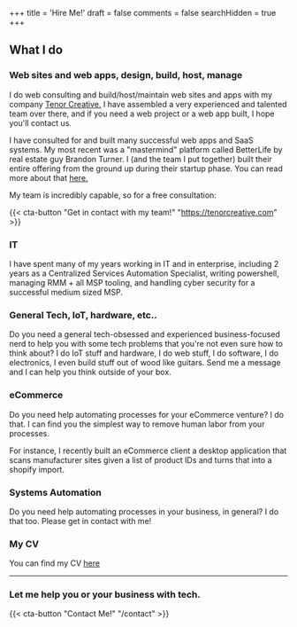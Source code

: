 +++
title = 'Hire Me!'
draft = false
comments = false
searchHidden = true
+++

## What I do

### Web sites and web apps, design, build, host, manage

I do web consulting and build/host/maintain web sites and apps with my company [Tenor Creative.](https://tenorcreative.com) I have assembled a very
experienced and talented team over there, and if you need a web project or a web app built, I hope you'll contact us.

I have consulted for and built many successful web apps and SaaS systems. My most recent was a "mastermind" platform called BetterLife
by real estate guy Brandon Turner. I (and the team I put together) built their entire offering from the ground up during their startup phase. You can read more about that [here.](/cv)

My team is incredibly capable, so for a free consultation:

{{< cta-button "Get in contact with my team!" "https://tenorcreative.com" >}}

### IT

I have spent many of my years working in IT and in enterprise, including 2 years as a Centralized Services Automation Specialist, writing powershell, managing RMM + all MSP tooling, and handling cyber security for a successful medium sized MSP.

### General Tech, IoT, hardware, etc..

Do you need a general tech-obsessed and experienced business-focused nerd to help you with some tech problems that you're not even sure how to think about? I do IoT stuff and hardware, I do web stuff, I do software, I do electronics, I even build stuff out of wood like guitars. Send me a message and I can help you think outside of your box.

### eCommerce

Do you need help automating processes for your eCommerce venture? I do that. I can find you the simplest way to remove human labor from your processes.

For instance, I recently built an eCommerce client a desktop application that scans manufacturer sites given a list of product IDs and turns that into a shopify import.

### Systems Automation

Do you need help automating processes in your business, in general? I do that too. Please get in contact with me!

### My CV

You can find my CV [here](/cv)

___

### Let me help you or your business with tech.

{{< cta-button "Contact Me!" "/contact" >}}
